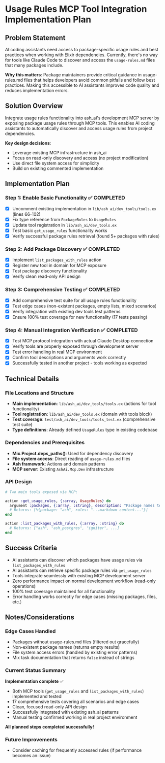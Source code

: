 # Usage Rules MCP Tool Integration Implementation Plan

## Problem Statement

AI coding assistants need access to package-specific usage rules and best practices when working with Elixir dependencies. Currently, there's no way for tools like Claude Code to discover and access the `usage-rules.md` files that many packages include.

**Why this matters**: Package maintainers provide critical guidance in usage-rules.md files that helps developers avoid common pitfalls and follow best practices. Making this accessible to AI assistants improves code quality and reduces implementation errors.

## Solution Overview

Integrate usage rules functionality into ash_ai's development MCP server by exposing package usage rules through MCP tools. This enables AI coding assistants to automatically discover and access usage rules from project dependencies.

**Key design decisions**:
- Leverage existing MCP infrastructure in ash_ai
- Focus on read-only discovery and access (no project modification)
- Use direct file system access for simplicity
- Build on existing commented implementation

## Implementation Plan

### Step 1: Enable Basic Functionality ✅ **COMPLETED**
- [x] Uncomment existing implementation in `lib/ash_ai/dev_tools/tools.ex` (lines 66-102)
- [x] Fix type reference from `PackageRules` to `UsageRules` 
- [x] Update tool registration in `lib/ash_ai/dev_tools.ex`
- [x] Test basic `get_usage_rules` functionality works
- [x] Verify successful package rules retrieval (found 5+ packages with rules)

### Step 2: Add Package Discovery ✅ **COMPLETED**
- [x] Implement `list_packages_with_rules` action
- [x] Register new tool in domain for MCP exposure
- [x] Test package discovery functionality
- [x] Verify clean read-only API design

### Step 3: Comprehensive Testing ✅ **COMPLETED**
- [x] Add comprehensive test suite for all usage rules functionality
- [x] Test edge cases (non-existent packages, empty lists, mixed scenarios)
- [x] Verify integration with existing dev tools test patterns
- [x] Ensure 100% test coverage for new functionality (17 tests passing)

### Step 4: Manual Integration Verification ✅ **COMPLETED**
- [x] Test MCP protocol integration with actual Claude Desktop connection
- [x] Verify tools are properly exposed through development server
- [x] Test error handling in real MCP environment
- [x] Confirm tool descriptions and arguments work correctly
- [x] Successfully tested in another project - tools working as expected

## Technical Details

### File Locations and Structure
- **Main implementation**: `lib/ash_ai/dev_tools/tools.ex` (actions for tool functionality)
- **Tool registration**: `lib/ash_ai/dev_tools.ex` (domain with tools block)
- **Test coverage**: `test/ash_ai/dev_tools/tools_test.ex` (comprehensive test suite)
- **Type definitions**: Already defined `UsageRules` type in existing codebase

### Dependencies and Prerequisites
- **Mix.Project.deps_paths()**: Used for dependency discovery
- **File system access**: Direct reading of `usage-rules.md` files
- **Ash framework**: Actions and domain patterns
- **MCP server**: Existing `AshAi.Mcp.Dev` infrastructure

### API Design
```elixir
# Two main tools exposed via MCP:

action :get_usage_rules, {:array, UsageRules} do
  argument :packages, {:array, :string}, description: "Package names to get usage rules for"
  # Returns: [%{package: "ash", rules: "...markdown content..."}]
end

action :list_packages_with_rules, {:array, :string} do
  # Returns: ["ash", "ash_postgres", "igniter", ...]
end
```

## Success Criteria

- AI assistants can discover which packages have usage rules via `list_packages_with_rules`
- AI assistants can retrieve specific package rules via `get_usage_rules`
- Tools integrate seamlessly with existing MCP development server
- Zero performance impact on normal development workflow (read-only operations)
- 100% test coverage maintained for all functionality
- Error handling works correctly for edge cases (missing packages, files, etc.)

## Notes/Considerations

### Edge Cases Handled
- Packages without usage-rules.md files (filtered out gracefully)
- Non-existent package names (returns empty results)
- File system access errors (handled by existing error patterns)
- Mix task documentation that returns `false` instead of strings

### Current Status Summary
**Implementation complete** ✅
- Both MCP tools (`get_usage_rules` and `list_packages_with_rules`) implemented and tested
- 17 comprehensive tests covering all scenarios and edge cases
- Clean, focused read-only API design
- Successfully integrated with existing ash_ai patterns
- Manual testing confirmed working in real project environment

**All planned steps completed successfully!**

### Future Improvements
- Consider caching for frequently accessed rules (if performance becomes an issue)